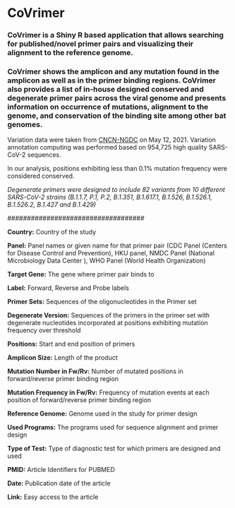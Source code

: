 # CoVrimer
### **CoVrimer** is a Shiny R based application that allows searching for published/novel primer pairs and visualizing their alignment to the reference genome. 
### CoVrimer shows the amplicon and  any mutation found in the amplicon as well as in the primer binding regions. CoVrimer also provides a list of in-house designed conserved and degenerate primer pairs across the viral genome and presents information on occurrence of mutations, alignment to the genome, and conservation of the binding site among other bat genomes.

Variation data were taken from [CNCN-NGDC](https://bigd.big.ac.cn/ncov/) on May 12, 2021. Variation annotation computing was performed based on 954,725 high quality SARS-CoV-2 sequences.

In our analysis, positions exhibiting less than 0.1% mutation frequency were considered conserved. 

*Degenerate primers were designed to include 82 variants from 10 different SARS-CoV-2 strains (B.1.1.7, P.1, P.2, B.1.351, B.1.617.1, B.1.526, B.1.526.1, B.1.526.2, B.1.427 and B.1.429)*

###################################

**Country:** Country of the study

**Panel:** Panel names or given name for that primer pair (CDC Panel (Centers for Disease Control and Prevention), HKU panel, NMDC Panel (National Microbiology Data Center ), WHO Panel (World Health Organization)
 
**Target Gene:** The gene where primer pair binds to
 
**Label:** Forward, Reverse and Probe labels

**Primer Sets:** Sequences of the oligonucleotides in the Primer set

**Degenerate Version:**  Sequences of the primers in the primer set with degenerate nucleotides incorporated at positions exhibiting mutation frequency over threshold

**Positions:** Start and end position of primers 

**Amplicon Size:** Length of the product 

**Mutation Number in Fw/Rv:** Number of mutated positions in forward/reverse primer binding region
 
**Mutation Frequency in Fw/Rv:** Frequency of mutation events at each position of forward/reverse primer binding region

**Reference Genome:** Genome used in the study for primer design

**Used Programs:** The programs used for sequence alignment and primer design 

**Type of Test:** Type of diagnostic test for which primers are designed and used

**PMID:** Article Identifiers for PUBMED  

**Date:** Publication date of the article

**Link:** Easy access to the article
